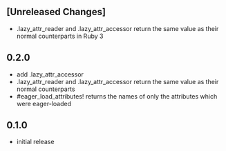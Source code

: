 ## [Unreleased Changes]
- .lazy_attr_reader and .lazy_attr_accessor return the same value as their normal counterparts in Ruby 3

## 0.2.0

- add .lazy_attr_accessor
- .lazy_attr_reader and .lazy_attr_accessor return the same value as their normal counterparts
- #eager_load_attributes! returns the names of only the attributes which were eager-loaded

## 0.1.0

- initial release
